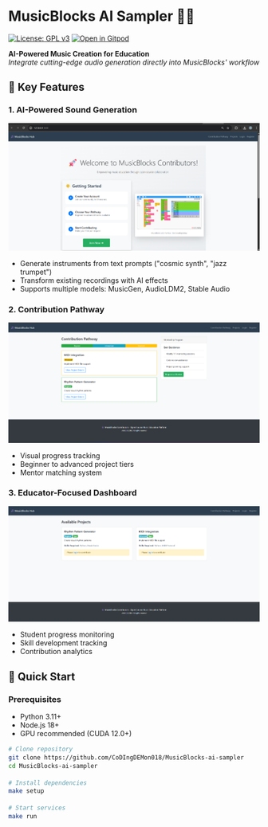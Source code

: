 # MusicBlocks AI Sampler 🎵✨

[![License: GPL v3](https://img.shields.io/badge/License-GPLv3-blue.svg)](https://www.gnu.org/licenses/gpl-3.0)
[![Open in Gitpod](https://img.shields.io/badge/Open%20in-Gitpod-908a85?logo=gitpod)](https://gitpod.io/#https://github.com/CoDIngDEMon018/MusicBlocks-ai-sampler)

**AI-Powered Music Creation for Education**  
*Integrate cutting-edge audio generation directly into MusicBlocks' workflow*



## 🌟 Key Features

### 1. AI-Powered Sound Generation
![AI Interface](https://github.com/CoDIngDEMon018/MusicBlocks-ai-sampler/blob/main/DemoPics/LandingPage.png)
- Generate instruments from text prompts ("cosmic synth", "jazz trumpet")
- Transform existing recordings with AI effects
- Supports multiple models: MusicGen, AudioLDM2, Stable Audio

### 2. Contribution Pathway
![Contribution Pathway](https://github.com/CoDIngDEMon018/MusicBlocks-ai-sampler/blob/main/DemoPics/Contribution.png)
- Visual progress tracking
- Beginner to advanced project tiers
- Mentor matching system

### 3. Educator-Focused Dashboard
![Dashboard](https://github.com/CoDIngDEMon018/MusicBlocks-ai-sampler/blob/main/DemoPics/Projects.png)
- Student progress monitoring
- Skill development tracking
- Contribution analytics

## 🚀 Quick Start

### Prerequisites
- Python 3.11+
- Node.js 18+
- GPU recommended (CUDA 12.0+)

```bash
# Clone repository
git clone https://github.com/CoDIngDEMon018/MusicBlocks-ai-sampler
cd MusicBlocks-ai-sampler

# Install dependencies
make setup

# Start services
make run
